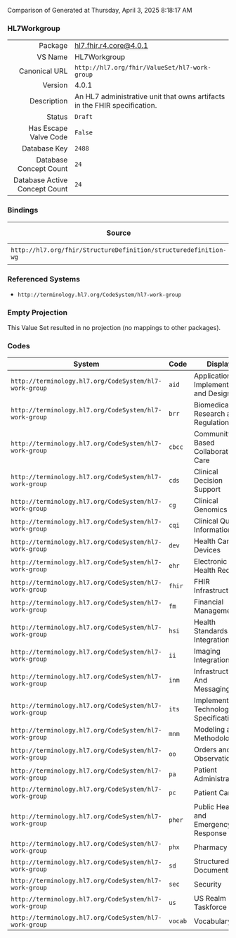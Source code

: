 Comparison of 
Generated at Thursday, April 3, 2025 8:18:17 AM

### HL7Workgroup

|      |     |
| ---: | --- |
| Package | hl7.fhir.r4.core@4.0.1 |
| VS Name | HL7Workgroup |
| Canonical URL | `http://hl7.org/fhir/ValueSet/hl7-work-group` |
| Version | 4.0.1 |
| Description | An HL7 administrative unit that owns artifacts in the FHIR specification. |
| Status | `Draft` |
| Has Escape Valve Code | `False` |
| Database Key | `2488` |
| Database Concept Count | `24` |
| Database Active Concept Count | `24` |
### Bindings

| Source | Element | Binding | Strength | Element Short |
| ------ | ------- | ------- | -------- | ------------- |
| `http://hl7.org/fhir/StructureDefinition/structuredefinition-wg` | `Extension.value[x]` | `http://hl7.org/fhir/ValueSet/hl7-work-group\|4.0.1` | `Required` | Value of extension |

### Referenced Systems

* `http://terminology.hl7.org/CodeSystem/hl7-work-group`
### Empty Projection

This Value Set resulted in no projection (no mappings to other packages).

### Codes

| System | Code | Display |
| ------ | ---- | ------- |
| `http://terminology.hl7.org/CodeSystem/hl7-work-group` | `aid` | Application Implementation and Design |
| `http://terminology.hl7.org/CodeSystem/hl7-work-group` | `brr` | Biomedical Research and Regulation |
| `http://terminology.hl7.org/CodeSystem/hl7-work-group` | `cbcc` | Community Based Collaborative Care |
| `http://terminology.hl7.org/CodeSystem/hl7-work-group` | `cds` | Clinical Decision Support |
| `http://terminology.hl7.org/CodeSystem/hl7-work-group` | `cg` | Clinical Genomics |
| `http://terminology.hl7.org/CodeSystem/hl7-work-group` | `cqi` | Clinical Quality Information |
| `http://terminology.hl7.org/CodeSystem/hl7-work-group` | `dev` | Health Care Devices |
| `http://terminology.hl7.org/CodeSystem/hl7-work-group` | `ehr` | Electronic Health Records |
| `http://terminology.hl7.org/CodeSystem/hl7-work-group` | `fhir` | FHIR Infrastructure |
| `http://terminology.hl7.org/CodeSystem/hl7-work-group` | `fm` | Financial Management |
| `http://terminology.hl7.org/CodeSystem/hl7-work-group` | `hsi` | Health Standards Integration |
| `http://terminology.hl7.org/CodeSystem/hl7-work-group` | `ii` | Imaging Integration |
| `http://terminology.hl7.org/CodeSystem/hl7-work-group` | `inm` | Infrastructure And Messaging |
| `http://terminology.hl7.org/CodeSystem/hl7-work-group` | `its` | Implementable Technology Specifications |
| `http://terminology.hl7.org/CodeSystem/hl7-work-group` | `mnm` | Modeling and Methodology |
| `http://terminology.hl7.org/CodeSystem/hl7-work-group` | `oo` | Orders and Observations |
| `http://terminology.hl7.org/CodeSystem/hl7-work-group` | `pa` | Patient Administration |
| `http://terminology.hl7.org/CodeSystem/hl7-work-group` | `pc` | Patient Care |
| `http://terminology.hl7.org/CodeSystem/hl7-work-group` | `pher` | Public Health and Emergency Response |
| `http://terminology.hl7.org/CodeSystem/hl7-work-group` | `phx` | Pharmacy |
| `http://terminology.hl7.org/CodeSystem/hl7-work-group` | `sd` | Structured Documents |
| `http://terminology.hl7.org/CodeSystem/hl7-work-group` | `sec` | Security |
| `http://terminology.hl7.org/CodeSystem/hl7-work-group` | `us` | US Realm Taskforce |
| `http://terminology.hl7.org/CodeSystem/hl7-work-group` | `vocab` | Vocabulary |
